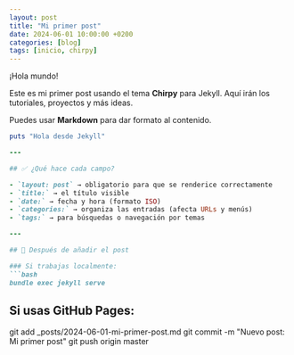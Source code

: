 ```yaml
---
layout: post
title: "Mi primer post"
date: 2024-06-01 10:00:00 +0200
categories: [blog]
tags: [inicio, chirpy]
---
```


¡Hola mundo!

Este es mi primer post usando el tema **Chirpy** para Jekyll. Aquí irán los tutoriales, proyectos y más ideas.

Puedes usar **Markdown** para dar formato al contenido.

```ruby
puts "Hola desde Jekyll"

---

## ✅ ¿Qué hace cada campo?

- `layout: post` → obligatorio para que se renderice correctamente
- `title:` → el título visible
- `date:` → fecha y hora (formato ISO)
- `categories:` → organiza las entradas (afecta URLs y menús)
- `tags:` → para búsquedas o navegación por temas

---

## 🚀 Después de añadir el post

### Si trabajas localmente:
```bash
bundle exec jekyll serve
```

## Si usas GitHub Pages:

git add _posts/2024-06-01-mi-primer-post.md
git commit -m "Nuevo post: Mi primer post"
git push origin master
